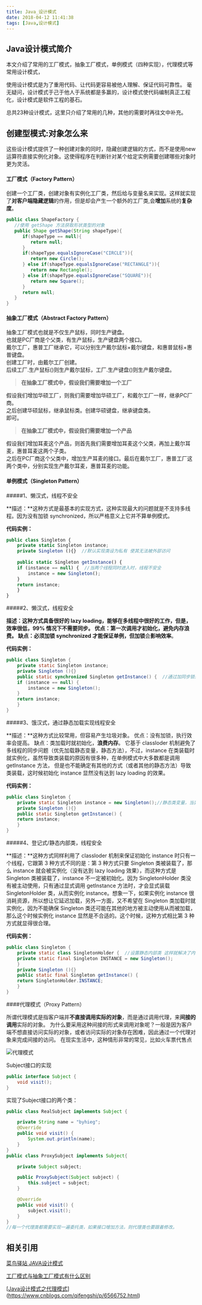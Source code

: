 ```yaml
---
title: Java_设计模式
date: 2018-04-12 11:41:38
tags: [Java,设计模式]
---
```


## Java设计模式简介

本文介绍了常用的工厂模式，抽象工厂模式，单例模式（四种实现），代理模式等常用设计模式，

使用设计模式是为了重用代码、让代码更容易被他人理解、保证代码可靠性。 毫无疑问，设计模式于己于他人于系统都是多赢的，设计模式使代码编制真正工程化，设计模式是软件工程的基石。

总共23种设计模式，这里只介绍了常用的几种，其他的需要时再往文中补充。

<!--more-->

## 创建型模式:对象怎么来

​	这些设计模式提供了一种创建对象的同时，隐藏创建逻辑的方式，而不是使用new运算符直接实例化对象。这使得程序在判断针对某个给定实例需要创建哪些对象时更为灵活。

#### 工厂模式（Factory Pattern）

​	创建一个工厂类，创建对象有实例化工厂类，然后给与变量名来实现。这样就实现了**对客户端隐藏逻辑**的作用，但是却会产生一个额外的工厂类,会**增加**系统的**复杂度**。

~~~java
public class ShapeFactory {
   //使用 getShape 方法获取形状类型的对象
   public Shape getShape(String shapeType){
      if(shapeType == null){
         return null;
      }        
      if(shapeType.equalsIgnoreCase("CIRCLE")){
         return new Circle();
      } else if(shapeType.equalsIgnoreCase("RECTANGLE")){
         return new Rectangle();
      } else if(shapeType.equalsIgnoreCase("SQUARE")){
         return new Square();
      }
      return null;
   }
}
~~~

#### 抽象工厂模式（Abstract Factory Pattern）

抽象工厂模式也就是不仅生产鼠标，同时生产键盘。  
也就是PC厂商是个父类，有生产鼠标，生产键盘两个接口。  
戴尔工厂，惠普工厂继承它，可以分别生产戴尔鼠标+戴尔键盘，和惠普鼠标+惠普键盘。  
创建工厂时，由戴尔工厂创建。  
后续工厂.生产鼠标()则生产戴尔鼠标，工厂.生产键盘()则生产戴尔键盘。 

> **在抽象工厂模式中，假设我们需要增加一个工厂**

假设我们增加华硕工厂，则我们需要增加华硕工厂，和戴尔工厂一样，继承PC厂商。  
之后创建华硕鼠标，继承鼠标类。创建华硕键盘，继承键盘类。  
即可。

> **在抽象工厂模式中，假设我们需要增加一个产品**

假设我们增加耳麦这个产品，则首先我们需要增加耳麦这个父类，再加上戴尔耳麦，惠普耳麦这两个子类。  
之后在PC厂商这个父类中，增加生产耳麦的接口。最后在戴尔工厂，惠普工厂这两个类中，分别实现生产戴尔耳麦，惠普耳麦的功能。    

#### 单例模式（Singleton Pattern）

#####1、懒汉式，线程不安全

**描述：**这种方式是最基本的实现方式，这种实现最大的问题就是不支持多线程。因为没有加锁 synchronized，所以严格意义上它并不算单例模式。

**代码实例：**

```javascript
public class Singleton {  
    private static Singleton instance;  
    private Singleton (){}  //默认实现类设为私有 使其无法被外部访问
  
    public static Singleton getInstance() {  
    if (instance == null) {  //当两个线程同时进入时，线程不安全
        instance = new Singleton();  
    }  
    return instance;  
    }  
}  
```

#####2、懒汉式，线程安全

**描述：**这种方式具备很好的 lazy loading，能够在多线程中很好的工作，但是，效率很低，99% 情况下不需要同步。
优点：第一次调用才初始化，避免内存浪费。
缺点：必须加锁 synchronized 才能保证单例，但**加锁**会**影响效率**。

**代码实例：**

```java
public class Singleton {  
    private static Singleton instance;  
    private Singleton (){}  
    public static synchronized Singleton getInstance() {  //通过加同步锁来实现线程安全
    if (instance == null) {  
        instance = new Singleton();  
    }  
    return instance;  
    }  
} 
```

#####3、饿汉式，通过静态加载实现线程安全

**描述：**这种方式比较常用，但容易产生垃圾对象。
优点：没有加锁，执行效率会提高。
缺点：类加载时就初始化，**浪费内存**。
它基于 classloder 机制避免了多线程的同步问题（优先加载静态变量，静态方法），不过，instance 在类装载时就实例化，虽然导致类装载的原因有很多种，在单例模式中大多数都是调用 getInstance 方法， 但是也不能确定有其他的方式（或者其他的静态方法）导致类装载，这时候初始化 instance 显然没有达到 lazy loading 的效果。

**代码实例：**

```java
public class Singleton {  
    private static Singleton instance = new Singleton();//静态类变量，当类被加载时，优先加载静态变量和静态方法  
    private Singleton (){}  
    public static Singleton getInstance() {  
    return instance;  
    }  
}  
```

#####4、登记式/静态内部类，线程安全

**描述：**这种方式同样利用了 classloder 机制来保证初始化 instance 时只有一个线程，它跟第 3 种方式不同的是：第 3 种方式只要 Singleton 类被装载了，那么 instance 就会被实例化（没有达到 lazy loading 效果），而这种方式是 Singleton 类被装载了，instance 不一定被初始化。因为 SingletonHolder 类没有被主动使用，只有通过显式调用 getInstance 方法时，才会显式装载 SingletonHolder 类，从而实例化 instance。想象一下，如果实例化 instance 很消耗资源，所以想让它延迟加载，另外一方面，又不希望在 Singleton 类加载时就实例化，因为不能确保 Singleton 类还可能在其他的地方被主动使用从而被加载，那么这个时候实例化 instance 显然是不合适的。这个时候，这种方式相比第 3 种方式就显得很合理。

**代码实例：**

```java
public class Singleton {  
    private static class SingletonHolder {  //设置静态内部类 这样就解决了内存浪费的问题
    private static final Singleton INSTANCE = new Singleton();  
    }  
    private Singleton (){}  
    public static final Singleton getInstance() {  
    return SingletonHolder.INSTANCE;  
    }  
}   
```

####代理模式（Proxy Pattern）

所谓代理模式是指客户端并**不直接调用实际的对象**，而是通过调用代理，来**间接的调用**实际的对象。
为什么要采用这种间接的形式来调用对象呢？一般是因为客户端不想直接访问实际的对象，或者访问实际的对象存在困难，因此通过一个代理对象来完成间接的访问。
在现实生活中，这种情形非常的常见，比如火车票代售点

![代理模式](../img/代理模式.jpg)

Subject接口的实现

```java
public interface Subject {
    void visit();
}
```

实现了Subject接口的两个类：

```java
public class RealSubject implements Subject {

    private String name = "byhieg";
    @Override
    public void visit() {
        System.out.println(name);
    }
}
public class ProxySubject implements Subject{

    private Subject subject;

    public ProxySubject(Subject subject) {
        this.subject = subject;
    }

    @Override
    public void visit() {
        subject.visit();
    }
}
//每一个代理类都需要实现一遍委托类，如果接口增加方法，则代理类也要跟着修改。
```

## 相关引用

[菜鸟驿站 JAVA设计模式](http://www.runoob.com/design-pattern/design-pattern-intro.html)

[工厂模式与抽象工厂模式有什么区别](https://www.zhihu.com/question/20367734)

[[Java设计模式之代理模式](http://www.cnblogs.com/qifengshi/p/6566752.html)](https://www.cnblogs.com/qifengshi/p/6566752.html)